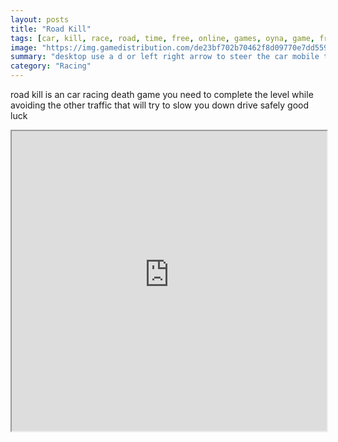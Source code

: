 ```yaml
---
layout: posts
title: "Road Kill"
tags: [car, kill, race, road, time, free, online, games, oyna, game, free, games, play, play, games]
image: "https://img.gamedistribution.com/de23bf702b70462f8d09770e7dd5599e.jpg"
summary: "desktop use a d or left right arrow to steer the car mobile touch left right sections of screens to steer the car  free online games oyna game free games play play games"
category: "Racing"
---
```


road kill is an car racing death game you need to complete the level while avoiding the other traffic that will try to slow you down drive safely good luck

<iframe width="100%" height="480px;" src="https://html5.gamedistribution.com/de23bf702b70462f8d09770e7dd5599e/"></iframe>